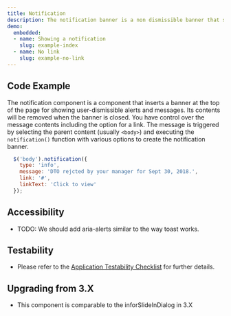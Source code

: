 ```yaml
---
title: Notification
description: The notification banner is a non dismissible banner that sits at the top of the page. It has alert colors and a optional link and dismiss button.
demo:
  embedded:
  - name: Showing a notification
    slug: example-index
  - name: No link
    slug: example-no-link
---
```


## Code Example

The notification component is a component that inserts a banner at the top of the page for showing user-dismissible alerts and messages. Its contents will be removed when the banner is closed. You have control over the message contents including the option for a link. The message is triggered by selecting the parent content (usually `<body>`) and executing the `notification()` function with various options to create the notification banner.

```javascript
  $('body').notification({
    type: 'info',
    message: 'DTO rejcted by your manager for Sept 30, 2018.',
    link: '#',
    linkText: 'Click to view'
  });
```

## Accessibility

- TODO: We should add aria-alerts similar to the way toast works.

## Testability

- Please refer to the [Application Testability Checklist](https://design.infor.com/resources/application-testability-checklist) for further details.

## Upgrading from 3.X

- This component is comparable to the inforSlideInDialog in 3.X

